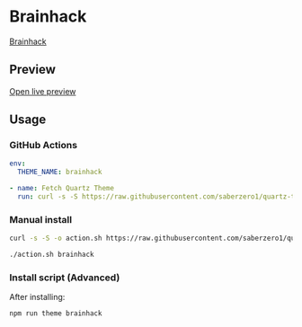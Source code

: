 # Brainhack

[Brainhack](https://github.com/Spekulucius)

## Preview

[Open live preview](https://quartz-themes.github.io/brainhack/)

## Usage

### GitHub Actions

```yaml
env:
  THEME_NAME: brainhack
```

```yaml
- name: Fetch Quartz Theme
  run: curl -s -S https://raw.githubusercontent.com/saberzero1/quartz-themes/master/action.sh | bash -s -- $THEME_NAME
```

### Manual install

```bash
curl -s -S -o action.sh https://raw.githubusercontent.com/saberzero1/quartz-themes/master/action.sh

./action.sh brainhack
```

### Install script (Advanced)

After installing:

```bash
npm run theme brainhack
```
